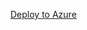 <a href="https://portal.azure.com/#create/Microsoft.Template/uri/https://raw.githubusercontent.com/phanikumarsharma/rdmisaasofferingtemplate/master/rdmisaastemplate.json">Deploy to Azure</a>
